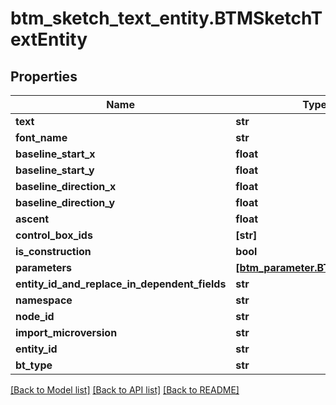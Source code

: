# btm_sketch_text_entity.BTMSketchTextEntity

## Properties
Name | Type | Description | Notes
------------ | ------------- | ------------- | -------------
**text** | **str** |  | [optional] 
**font_name** | **str** |  | [optional] 
**baseline_start_x** | **float** |  | [optional] 
**baseline_start_y** | **float** |  | [optional] 
**baseline_direction_x** | **float** |  | [optional] 
**baseline_direction_y** | **float** |  | [optional] 
**ascent** | **float** |  | [optional] 
**control_box_ids** | **[str]** |  | [optional] 
**is_construction** | **bool** |  | [optional] 
**parameters** | [**[btm_parameter.BTMParameter]**](BTMParameter.md) |  | [optional] 
**entity_id_and_replace_in_dependent_fields** | **str** |  | [optional] 
**namespace** | **str** |  | [optional] 
**node_id** | **str** |  | [optional] 
**import_microversion** | **str** |  | [optional] 
**entity_id** | **str** |  | [optional] 
**bt_type** | **str** |  | [optional] 

[[Back to Model list]](../README.md#documentation-for-models) [[Back to API list]](../README.md#documentation-for-api-endpoints) [[Back to README]](../README.md)


